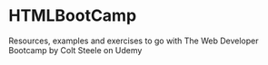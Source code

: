 # HTMLBootCamp
Resources, examples and exercises to go with The Web Developer Bootcamp by Colt Steele on Udemy

